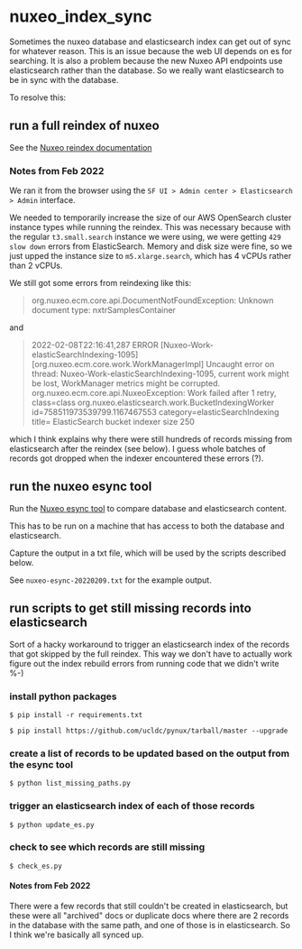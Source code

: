 # nuxeo_index_sync

Sometimes the nuxeo database and elasticsearch index can get out of sync for whatever reason. This is an issue because the web UI depends on es for searching. It is also a problem because the new Nuxeo API endpoints use elasticsearch rather than the database. So we really want elasticsearch to be in sync with the database.

To resolve this:

## run a full reindex of nuxeo 
See the [Nuxeo reindex documentation](https://doc.nuxeo.com/nxdoc/elasticsearch-setup/#rebuilding-the-repository-index)

### Notes from Feb 2022

We ran it from the browser using the `SF UI > Admin center > Elasticsearch > Admin` interface.

We needed to temporarily increase the size of our AWS OpenSearch cluster instance types while running the reindex. This was necessary because with the regular `t3.small.search` instance we were using, we were getting `429 slow down` errors from ElasticSearch. Memory and disk size were fine, so we just upped the instance size to `m5.xlarge.search`, which has 4 vCPUs rather than 2 vCPUs.

We still got some errors from reindexing like this:

> org.nuxeo.ecm.core.api.DocumentNotFoundException: Unknown document type: nxtrSamplesContainer

and 

> 2022-02-08T22:16:41,287 ERROR [Nuxeo-Work-elasticSearchIndexing-1095] [org.nuxeo.ecm.core.work.WorkManagerImpl] Uncaught error on thread: Nuxeo-Work-elasticSearchIndexing-1095, current work might be lost, WorkManager metrics might be corrupted.
org.nuxeo.ecm.core.api.NuxeoException: Work failed after 1 retry, class=class org.nuxeo.elasticsearch.work.BucketIndexingWorker id=758511973539799.1167467553 category=elasticSearchIndexing title= ElasticSearch bucket indexer size 250

which I think explains why there were still hundreds of records missing from elasticsearch after the reindex (see below). I guess whole batches of records got dropped when the indexer encountered these errors (?).


## run the nuxeo esync tool

Run the [Nuxeo esync tool](https://github.com/nuxeo/esync) to compare database and elasticsearch content.

This has to be run on a machine that has access to both the database and elasticsearch.

Capture the output in a txt file, which will be used by the scripts described below.

See `nuxeo-esync-20220209.txt` for the example output.

## run scripts to get still missing records into elasticsearch

Sort of a hacky workaround to trigger an elasticsearch index of the records that got skipped by the full reindex. This way we don't have to actually work figure out the index rebuild errors from running code that we didn't write %-)

### install python packages

`$ pip install -r requirements.txt`

`$ pip install https://github.com/ucldc/pynux/tarball/master --upgrade`

### create a list of records to be updated based on the output from the esync tool

`$ python list_missing_paths.py`

### trigger an elasticsearch index of each of those records

`$ python update_es.py`

### check to see which records are still missing

`$ check_es.py`

#### Notes from Feb 2022

There were a few records that still couldn't be created in elasticsearch, but these were all "archived" docs or duplicate docs where there are 2 records in the database with the same path, and one of those is in elasticsearch. So I think we're basically all synced up.

